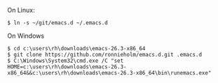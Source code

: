 On Linux:

    $ ln -s ~/git/emacs.d ~/.emacs.d

On Windows

    $ cd c:\users\rh\downloads\emacs-26.3-x86_64
    $ git clone https://github.com/ronnieholm/emacs.d.git .emacs.d
    $ C:\Windows\System32\cmd.exe /C "set HOME=c:\users\rh\downloads\emacs-26.3-x86_64&&c:\users\rh\downloads\emacs-26.3-x86_64\bin\runemacs.exe"
